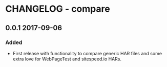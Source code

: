 # CHANGELOG - compare

## 0.0.1 2017-09-06
### Added
* First release with functionality to compare generic HAR files and some extra love for WebPageTest and sitespeed.io HARs.